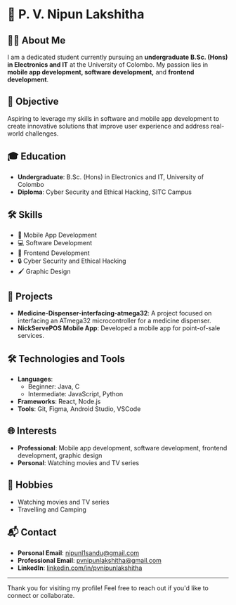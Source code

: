# 🌟 P. V. Nipun Lakshitha

## 👨‍🎓 About Me
I am a dedicated student currently pursuing an **undergraduate B.Sc. (Hons) in Electronics and IT** at the University of Colombo. My passion lies in **mobile app development, software development,** and **frontend development**.

## 🎯 Objective
Aspiring to leverage my skills in software and mobile app development to create innovative solutions that improve user experience and address real-world challenges.

## 🎓 Education
- **Undergraduate**: B.Sc. (Hons) in Electronics and IT, University of Colombo
- **Diploma**: Cyber Security and Ethical Hacking, SITC Campus

## 🛠️ Skills
- 📱 Mobile App Development
- 💻 Software Development
- 🎨 Frontend Development
- 🔒 Cyber Security and Ethical Hacking
- 🖌️ Graphic Design

## 🚀 Projects
- **Medicine-Dispenser-interfacing-atmega32**: A project focused on interfacing an ATmega32 microcontroller for a medicine dispenser.
- **NickServePOS Mobile App**: Developed a mobile app for point-of-sale services.

## 🛠️ Technologies and Tools
- **Languages**: 
  - Beginner: Java, C
  - Intermediate: JavaScript, Python
- **Frameworks**: React, Node.js
- **Tools**: Git, Figma, Android Studio, VSCode

## 🌐 Interests
- **Professional**: Mobile app development, software development, frontend development, graphic design
- **Personal**: Watching movies and TV series

## 🎨 Hobbies
- Watching movies and TV series
- Travelling and Camping

## 📬 Contact
- **Personal Email**: [nipunl1sandu@gmail.com](mailto:nipunl1sandu@gmail.com)
- **Professional Email**: [pvnipunlakshitha@gmail.com](mailto:pvnipunlakshitha@gmail.com)
- **LinkedIn**: [linkedin.com/in/pvnipunlakshitha](https://www.linkedin.com/in/pvnipunlakshitha)

---

Thank you for visiting my profile! Feel free to reach out if you'd like to connect or collaborate.
